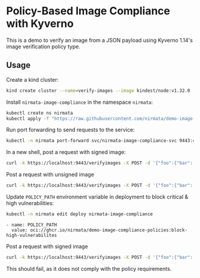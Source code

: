 # Policy-Based Image Compliance with Kyverno

This is a demo to verify an image from a JSON payload using Kyverno 1.14's image verification policy type.

## Usage

Create a kind cluster:

```sh
kind create cluster --name=verify-images --image kindest/node:v1.32.0
```

Install `nirmata-image-compliance` in the namespace `nirmata`:

```sh
kubectl create ns nirmata
kubectl apply -f "https://raw.githubusercontent.com/nirmata/demo-image-compliance/refs/heads/main/config/install.yaml?token=GHSAT0AAAAAACV4PQQTINHNS7CALLAPLPBAZ6XY5CA"
```

Run port forwarding to send requests to the service:

```sh
kubectl -n nirmata port-forward svc/nirmata-image-compliance-svc 9443:443
```

In a new shell, post a request with signed image:

```sh
curl -k https://localhost:9443/verifyimages -X POST -d '{"foo":{"bar": "ghcr.io/kyverno/test-verify-image:signed"}}'
```

Post a request with unsigned image

```sh
curl -k https://localhost:9443/verifyimages -X POST -d '{"foo":{"bar": "ghcr.io/kyverno/test-verify-image:unsigned"}}'
```

Update `POLICY_PATH` environment variable in deployment to block critical & high vulnerabilities: 

```sh
kubectl -n nirmata edit deploy nirmata-image-compliance
```

```
- name: POLICY_PATH
  value: oci://ghcr.io/nirmata/demo-image-compliance-policies:block-high-vulnerabilites
```

Post a request with signed image

```sh
curl -k https://localhost:9443/verifyimages -X POST -d '{"foo":{"bar": "ghcr.io/kyverno/test-verify-image:signed"}}'
```

This should fail, as it does not comply with the policy requirements.